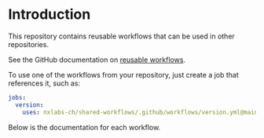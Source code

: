 # Introduction

This repository contains reusable workflows that can be used in other repositories.

See the GitHub documentation on [reusable workflows](https://docs.github.com/en/actions/learn-github-actions/reusing-workflows).

To use one of the workflows from your repository, just create a job that references it, such as:

``` yaml
jobs:
  version:
    uses: nxlabs-ch/shared-workflows/.github/workflows/version.yml@main
```

Below is the documentation for each workflow.
